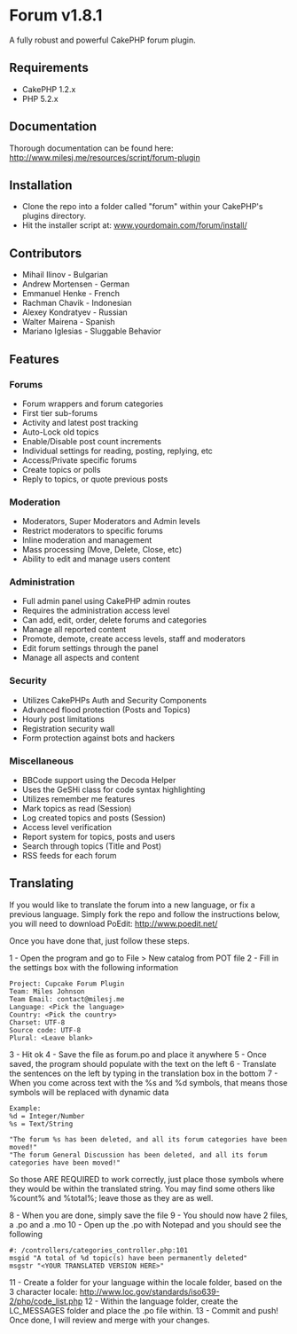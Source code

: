 # Forum v1.8.1 #

A fully robust and powerful CakePHP forum plugin.

## Requirements ##

* CakePHP 1.2.x
* PHP 5.2.x

## Documentation ##

Thorough documentation can be found here: http://www.milesj.me/resources/script/forum-plugin

## Installation ##

* Clone the repo into a folder called "forum" within your CakePHP's plugins directory.
* Hit the installer script at: www.yourdomain.com/forum/install/

## Contributors ##

* Mihail Ilinov - Bulgarian
* Andrew Mortensen - German
* Emmanuel Henke - French
* Rachman Chavik - Indonesian
* Alexey Kondratyev - Russian
* Walter Mairena - Spanish
* Mariano Iglesias - Sluggable Behavior

## Features ##

### Forums ###
* Forum wrappers and forum categories
* First tier sub-forums
* Activity and latest post tracking
* Auto-Lock old topics
* Enable/Disable post count increments
* Individual settings for reading, posting, replying, etc
* Access/Private specific forums
* Create topics or polls
* Reply to topics, or quote previous posts

### Moderation ###
* Moderators, Super Moderators and Admin levels
* Restrict moderators to specific forums
* Inline moderation and management
* Mass processing (Move, Delete, Close, etc)
* Ability to edit and manage users content

### Administration ###
* Full admin panel using CakePHP admin routes
* Requires the administration access level
* Can add, edit, order, delete forums and categories
* Manage all reported content
* Promote, demote, create access levels, staff and moderators
* Edit forum settings through the panel
* Manage all aspects and content

### Security ###
* Utilizes CakePHPs Auth and Security Components
* Advanced flood protection (Posts and Topics)
* Hourly post limitations
* Registration security wall
* Form protection against bots and hackers

### Miscellaneous ###
* BBCode support using the Decoda Helper
* Uses the GeSHi class for code syntax highlighting
* Utilizes remember me features
* Mark topics as read (Session)
* Log created topics and posts (Session)
* Access level verification
* Report system for topics, posts and users
* Search through topics (Title and Post)
* RSS feeds for each forum

## Translating ##

If you would like to translate the forum into a new language, or fix a previous language.
Simply fork the repo and follow the instructions below, you will need to download PoEdit: http://www.poedit.net/

Once you have done that, just follow these steps.

1 - Open the program and go to File > New catalog from POT file
2 - Fill in the settings box with the following information

	Project: Cupcake Forum Plugin
	Team: Miles Johnson
	Team Email: contact@milesj.me
	Language: <Pick the language>
	Country: <Pick the country>
	Charset: UTF-8
	Source code: UTF-8
	Plural: <Leave blank>

3 - Hit ok
4 - Save the file as forum.po and place it anywhere
5 - Once saved, the program should populate with the text on the left
6 - Translate the sentences on the left by typing in the translation box in the bottom
7 - When you come across text with the %s and %d symbols, that means those symbols will be replaced with dynamic data

	Example:
	%d = Integer/Number
	%s = Text/String

	"The forum %s has been deleted, and all its forum categories have been moved!"
	"The forum General Discussion has been deleted, and all its forum categories have been moved!"

So those ARE REQUIRED to work correctly, just place those symbols where they would be within the translated string.
You may find some others like %count% and %total%; leave those as they are as well.

8 - When you are done, simply save the file
9 - You should now have 2 files, a .po and a .mo
10 - Open up the .po with Notepad and you should see the following

	#: /controllers/categories_controller.php:101
	msgid "A total of %d topic(s) have been permanently deleted"
	msgstr "<YOUR TRANSLATED VERSION HERE>"

11 - Create a folder for your language within the locale folder, based on the 3 character locale: http://www.loc.gov/standards/iso639-2/php/code_list.php
12 - Within the language folder, create the LC_MESSAGES folder and place the .po file within.
13 - Commit and push! Once done, I will review and merge with your changes.
